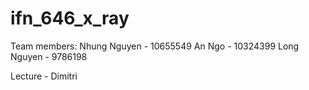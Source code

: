 # ifn_646_x_ray
Team members:
Nhung Nguyen - 10655549
An Ngo - 10324399
Long Nguyen - 9786198

Lecture - Dimitri
